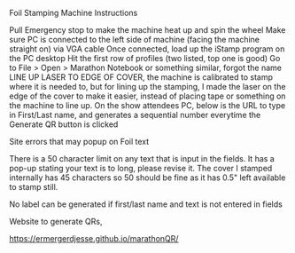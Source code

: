 Foil Stamping Machine Instructions

Pull Emergency stop to make the machine heat up and spin the wheel
Make sure PC is connected to the left side of machine (facing the machine straight on) via VGA cable
Once connected, load up the iStamp program on the PC desktop
Hit the first row of profiles (two listed, top one is good)
Go to File > Open > Marathon Notebook or something similar, forgot the name
LINE UP LASER TO EDGE OF COVER, the machine is calibrated to stamp where it is needed to, but for lining up the stamping, I made the laser on the edge of the cover to make it easier, instead of placing tape or something on the machine to line up.
On the show attendees PC, below is the URL to type in First/Last name, and generates a sequential number everytime the Generate QR button is clicked

Site errors that may popup on Foil text

There is a 50 character limit on any text that is input in the fields. It has a pop-up stating your text is to long, please revise it. The cover I stamped internally has 45 characters so 50 should be fine as it has 0.5" left available to stamp still.

No label can be generated if first/last name and text is not entered in fields

Website to generate QRs,

https://ermergerdjesse.github.io/marathonQR/
